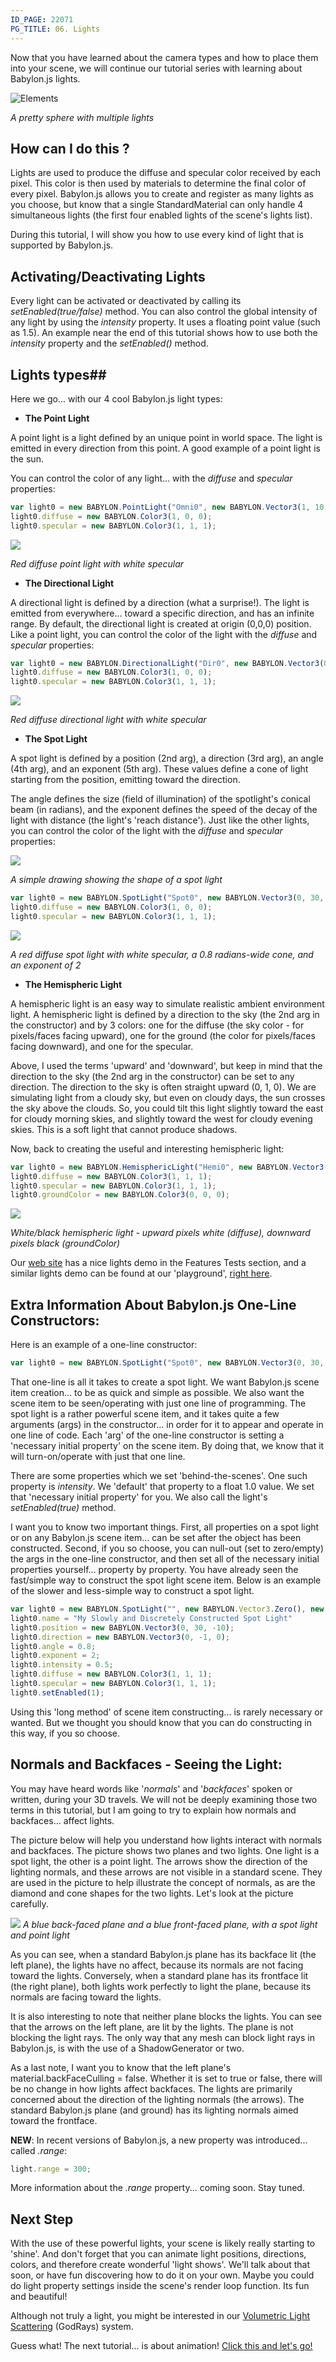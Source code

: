 ```yaml
---
ID_PAGE: 22071
PG_TITLE: 06. Lights
---
```

Now that you have learned about the camera types and how to place them into your scene, we will continue our tutorial series with learning about Babylon.js lights.

![Elements](http://www.babylonjs.com/Screenshots/testlight.jpg)

_A pretty sphere with multiple lights_

## How can I do this ?

Lights are used to produce the diffuse and specular color received by each pixel. This color is then used by materials to determine the final color of every pixel. Babylon.js allows you to create and register as many lights as you choose, but know that a single StandardMaterial can only handle 4 simultaneous lights (the first four enabled lights of the scene's lights list).

During this tutorial, I will show you how to use every kind of light that is supported by Babylon.js.

## Activating/Deactivating Lights ##

Every light can be activated or deactivated by calling its *setEnabled(true/false)* method. You can also control the global intensity of any light by using the *intensity* property. It uses a floating point value (such as 1.5). An example near the end of this tutorial shows how to use both the *intensity* property and the *setEnabled()* method.

## Lights types##
Here we go... with our 4 cool Babylon.js light types:

- **The Point Light**

A point light is a light defined by an unique point in world space. The light is emitted in every direction from this point. A good example of a point light is the sun.

You can control the color of any light... with the *diffuse* and *specular* properties:

```javascript
var light0 = new BABYLON.PointLight("Omni0", new BABYLON.Vector3(1, 10, 1), scene);
light0.diffuse = new BABYLON.Color3(1, 0, 0);
light0.specular = new BABYLON.Color3(1, 1, 1);
```
![](http://blogs.msdn.com/cfs-file.ashx/__key/communityserver-blogs-components-weblogfiles/00-00-01-44-73-metablogapi/8484.image_5F00_thumb_5F00_53D78E00.png)

_Red diffuse point light with white specular_

- **The Directional Light**

A directional light is defined by a direction (what a surprise!). The light is emitted from everywhere... toward a specific direction, and has an infinite range. By default, the directional light is created at origin (0,0,0) position. Like a point light, you can control the color of the light with the *diffuse* and *specular* properties:

```javascript
var light0 = new BABYLON.DirectionalLight("Dir0", new BABYLON.Vector3(0, -1, 0), scene);
light0.diffuse = new BABYLON.Color3(1, 0, 0);
light0.specular = new BABYLON.Color3(1, 1, 1);
```

![](http://blogs.msdn.com/cfs-file.ashx/__key/communityserver-blogs-components-weblogfiles/00-00-01-44-73-metablogapi/1563.image_5F00_1ECD8F81.png)

_Red diffuse directional light with white specular_

- **The Spot Light**

A spot light is defined by a position (2nd arg), a direction (3rd arg), an angle (4th arg), and an exponent (5th arg). These values define a cone of light starting from the position, emitting toward the direction. 

The angle defines the size (field of illumination) of the spotlight's conical beam (in radians), and the exponent defines the speed of the decay of the light with distance (the light's 'reach distance'). Just like the other lights, you can control the color of the light with the *diffuse* and *specular* properties:

![](http://blogs.msdn.com/cfs-file.ashx/__key/communityserver-blogs-components-weblogfiles/00-00-01-44-73-metablogapi/7723.image_5F00_thumb_5F00_11F5CA14.png)

_A simple drawing showing the shape of a spot light_

```javascript
var light0 = new BABYLON.SpotLight("Spot0", new BABYLON.Vector3(0, 30, -10), new BABYLON.Vector3(0, -1, 0), 0.8, 2, scene);
light0.diffuse = new BABYLON.Color3(1, 0, 0);
light0.specular = new BABYLON.Color3(1, 1, 1);
```

![](http://blogs.msdn.com/cfs-file.ashx/__key/communityserver-blogs-components-weblogfiles/00-00-01-44-73-metablogapi/1738.image_5F00_thumb_5F00_18AB6448.png)

_A red diffuse spot light with white specular, a 0.8 radians-wide cone, and an exponent of 2_

- **The Hemispheric Light**

A hemispheric light is an easy way to simulate realistic ambient environment light. A hemispheric light is defined by a direction to the sky (the 2nd arg in the constructor) and by 3 colors: one for the diffuse (the sky color - for pixels/faces facing upward), one for the ground (the color for pixels/faces facing downward), and one for the specular.

Above, I used the terms 'upward' and 'downward', but keep in mind that the direction to the sky (the 2nd arg in the constructor) can be set to any direction. The direction to the sky is often straight upward (0, 1, 0). We are simulating light from a cloudy sky, but even on cloudy days, the sun crosses the sky above the clouds. So, you could tilt this light slightly toward the east for cloudy morning skies, and slightly toward the west for cloudy evening skies. This is a soft light that cannot produce shadows.

Now, back to creating the useful and interesting hemispheric light:

```javascript
var light0 = new BABYLON.HemisphericLight("Hemi0", new BABYLON.Vector3(0, 1, 0), scene);
light0.diffuse = new BABYLON.Color3(1, 1, 1);
light0.specular = new BABYLON.Color3(1, 1, 1);
light0.groundColor = new BABYLON.Color3(0, 0, 0);
```

![](http://blogs.msdn.com/cfs-file.ashx/__key/communityserver-blogs-components-weblogfiles/00-00-01-44-73-metablogapi/4760.image_5F00_thumb_5F00_058CC84D.png)

_White/black hemispheric light - upward pixels white (diffuse), downward pixels black (groundColor)_

Our [web site](http://www.babylonjs.com/) has a nice lights demo in the Features Tests section, and a similar lights demo can be found at our 'playground', [right here](http://www.babylonjs.com/playground/?06).

## Extra Information About Babylon.js One-Line Constructors: ##
Here is an example of a one-line constructor:
```javascript
var light0 = new BABYLON.SpotLight("Spot0", new BABYLON.Vector3(0, 30, -10), new BABYLON.Vector3(0, -1, 0), 0.8, 2, scene);
```
That one-line is all it takes to create a spot light. We want Babylon.js scene item creation... to be as quick and simple as possible. We also want the scene item to be seen/operating with just one line of programming. The spot light is a rather powerful scene item, and it takes quite a few arguments (args) in the constructor... in order for it to appear and operate in one line of code. Each 'arg' of the one-line constructor is setting a 'necessary initial property' on the scene item. By doing that, we know that it will turn-on/operate with just that one line.

There are some properties which we set 'behind-the-scenes'. One such property is *intensity*. We 'default' that property to a float 1.0 value. We set that 'necessary initial property' for you. We also call the light's *setEnabled(true)* method.

I want you to know two important things. First, all properties on a spot light or on any Babylon.js scene item... can be set after the object has been constructed. Second, if you so choose, you can null-out (set to zero/empty) the args in the one-line constructor, and then set all of the necessary initial properties yourself... property by property. You have already seen the fast/simple way to construct the spot light scene item. Below is an example of the slower and less-simple way to construct a spot light.

```javascript
var light0 = new BABYLON.SpotLight("", new BABYLON.Vector3.Zero(), new BABYLON.Vector3.Zero(), 0, 0, scene);
light0.name = "My Slowly and Discretely Constructed Spot Light"
light0.position = new BABYLON.Vector3(0, 30, -10);
light0.direction = new BABYLON.Vector3(0, -1, 0);
light0.angle = 0.8;
light0.exponent = 2;
light0.intensity = 0.5;
light0.diffuse = new BABYLON.Color3(1, 1, 1);
light0.specular = new BABYLON.Color3(1, 1, 1);
light0.setEnabled(1);
```
Using this 'long method' of scene item constructing... is rarely necessary or wanted. But we thought you should know that you can do constructing in this way, if you so choose.

## Normals and Backfaces - Seeing the Light: ##
You may have heard words like '_normals_' and '_backfaces_' spoken or written, during your 3D travels. We will not be deeply examining those two terms in this tutorial, but I am going to try to explain how normals and backfaces... affect lights. 

The picture below will help you understand how lights interact with normals and backfaces. The picture shows two planes and two lights. One light is a spot light, the other is a point light. The arrows show the direction of the lighting normals, and these arrows are not visible in a standard scene. They are used in the picture to help illustrate the concept of normals, as are the diamond and cone shapes for the two lights. Let's look at the picture carefully.

![](http://urbanproductions.com/wingy/babylon/misc/normals03.jpg)
_A blue back-faced plane and a blue front-faced plane, with a spot light and point light_

As you can see, when a standard Babylon.js plane has its backface lit (the left plane), the lights have no affect, because its normals are not facing toward the lights. Conversely, when a standard plane has its frontface lit (the right plane), both lights work perfectly to light the plane, because its normals are facing toward the lights. 

It is also interesting to note that neither plane blocks the lights. You can see that the arrows on the left plane, are lit by the lights. The plane is not blocking the light rays. The only way that any mesh can block light rays in Babylon.js, is with the use of a ShadowGenerator or two. 

As a last note, I want you to know that the left plane's material.backFaceCulling = false. Whether it is set to true or false, there will be no change in how lights affect backfaces. The lights are primarily concerned about the direction of the lighting normals (the arrows). The standard Babylon.js plane (and ground) has its lighting normals aimed toward the frontface.

**NEW**: In recent versions of Babylon.js, a new property was introduced... called _.range_:

```javascript
light.range = 300;
```
More information about the _.range_ property... coming soon. Stay tuned.

## Next Step ##
With the use of these powerful lights, your scene is likely really starting to 'shine'. And don't forget that you can animate light positions, directions, colors, and therefore create wonderful 'light shows'. We'll talk about that soon, or have fun discovering how to do it on your own. Maybe you could do light property settings inside the scene's render loop function. Its fun and beautiful!

Although not truly a light, you might be interested in our [Volumetric Light Scattering](http://doc.babylonjs.com/tutorials/Using_the_Volumetric_LightScattering_post-process) (GodRays) system.

Guess what! The next tutorial... is about animation! [Click this and let's go!](http://doc.babylonjs.com/tutorials/Animations)

